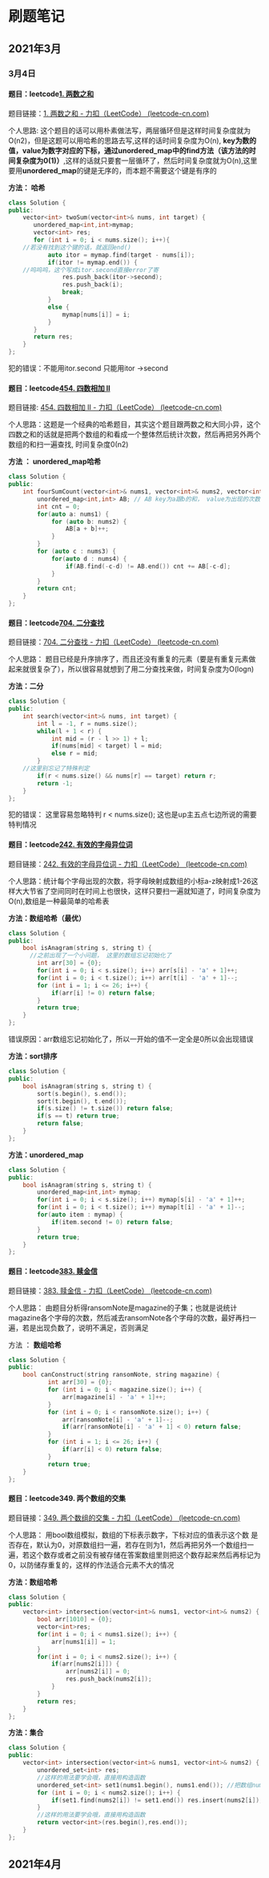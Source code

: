 # 刷题笔记 



## 2021年3月

### 3月4日
#### 题目：leetcode[1. 两数之和](https://leetcode-cn.com/problems/two-sum/)

 题目链接：[1. 两数之和 - 力扣（LeetCode） (leetcode-cn.com)](https://leetcode-cn.com/problems/two-sum/)

个人思路: 这个题目的话可以用朴素做法写，两层循环但是这样时间复杂度就为O(n2)，但是这题可以用哈希的思路去写,这样的话时间复杂度为O(n), **key为数的值，value为数字对应的下标，通过unordered_map中的find方法（该方法的时间复杂度为0(1)）**,这样的话就只要套一层循环了，然后时间复杂度就为O(n),这里要用**unordered_map**的键是无序的，而本题不需要这个键是有序的

 **方法： 哈希**
 ```c++
 class Solution {
 public:
     vector<int> twoSum(vector<int>& nums, int target) {
        unordered_map<int,int>mymap;
        vector<int> res;
        for (int i = 0; i < nums.size(); i++){
     //若没有找到这个键的话，就返回end()
            auto itor = mymap.find(target - nums[i]);
            if(itor != mymap.end()) {
     //呜呜呜，这个写成itor.second直接error了寄
                res.push_back(itor->second);
                res.push_back(i);
                break;
            }
            else {
                mymap[nums[i]] = i;
            }
        }
        return res;
     }
 };
 ```

犯的错误：不能用itor.second 只能用itor ->second



#### 题目：leetcode[454. 四数相加 II](https://leetcode-cn.com/problems/4sum-ii/)

题目链接: [454. 四数相加 II - 力扣（LeetCode） (leetcode-cn.com)](https://leetcode-cn.com/problems/4sum-ii/)

个人思路：这题是一个经典的哈希题目，其实这个题目跟两数之和大同小异，这个四数之和的话就是把两个数组的和看成一个整体然后统计次数，然后再把另外两个数组的和扫一遍查找, 时间复杂度0(n2)

**方法 ： unordered_map哈希**

```c++
class Solution {
public:
    int fourSumCount(vector<int>& nums1, vector<int>& nums2, vector<int>& nums3, vector<int>& nums4) {
        unordered_map<int,int> AB; // AB key为a跟b的和， value为出现的次数
        int cnt = 0;
        for(auto a: nums1) {
            for (auto b: nums2) {
                AB[a + b]++;
            }
        }
        for (auto c : nums3) {
            for(auto d : nums4) {
                if(AB.find(-c-d) != AB.end()) cnt += AB[-c-d];
            }
        }
        return cnt;
    }
};
```







#### 题目：leetcode[704. 二分查找](https://leetcode-cn.com/problems/binary-search/)

题目链接：[704. 二分查找 - 力扣（LeetCode） (leetcode-cn.com)](https://leetcode-cn.com/problems/binary-search/)

个人思路： 题目已经是升序排序了，而且还没有重复的元素（要是有重复元素做起来就很复杂了），所以很容易就想到了用二分查找来做，时间复杂度为O(logn)

**方法：二分**

``` c++
class Solution {
public:
    int search(vector<int>& nums, int target) {
        int l = -1, r = nums.size();
        while(l + 1 < r) {
            int mid = (r - l >> 1) + l;
            if(nums[mid] < target) l = mid;
            else r = mid;
        }
    //这里别忘记了特殊判定
        if(r < nums.size() && nums[r] == target) return r;
        return -1;
    }
};
```

犯的错误： 这里容易忽略特判 r < nums.size(); 这也是up主五点七边所说的需要特判情况

#### 题目：leetcode[242. 有效的字母异位词](https://leetcode-cn.com/problems/valid-anagram/)

题目链接：[242. 有效的字母异位词 - 力扣（LeetCode） (leetcode-cn.com)](https://leetcode-cn.com/problems/valid-anagram/)

个人思路：统计每个字母出现的次数，将字母映射成数组的小标a-z映射成1-26这样大大节省了空间同时在时间上也很快，这样只要扫一遍就知道了，时间复杂度为O(n),数组是一种最简单的哈希表

**方法：数组哈希（最优）**

```c++
class Solution {
public:
    bool isAnagram(string s, string t) {
      //之前出现了一个小问题， 这里的数组忘记初始化了
        int arr[30] = {0};
        for(int i = 0; i < s.size(); i++) arr[s[i] - 'a' + 1]++;
        for(int i = 0; i < t.size(); i++) arr[t[i] - 'a' + 1]--;
        for (int i = 1; i <= 26; i++) {
            if(arr[i] != 0) return false;
        }
        return true;
    }
};
```

错误原因：arr数组忘记初始化了，所以一开始的值不一定全是0所以会出现错误

**方法：sort排序**

```c++
class Solution {
public:
    bool isAnagram(string s, string t) {
        sort(s.begin(), s.end());
        sort(t.begin(), t.end());
        if(s.size() != t.size()) return false;
        if(s == t) return true;
        return false;
    }
};
```

**方法：unordered_map**

```c++
class Solution {
public:
    bool isAnagram(string s, string t) {
        unordered_map<int,int> mymap;
        for(int i = 0; i < s.size(); i++) mymap[s[i] - 'a' + 1]++;
        for(int i = 0; i < t.size(); i++) mymap[t[i] - 'a' + 1]--;
        for(auto item : mymap) {
            if(item.second != 0) return false;
        }
        return true;
    }
};
```



#### 题目：leetcode[383. 赎金信](https://leetcode-cn.com/problems/ransom-note/)

题目链接：[383. 赎金信 - 力扣（LeetCode） (leetcode-cn.com)](https://leetcode-cn.com/problems/ransom-note/)

个人思路： 由题目分析得ransomNote是magazine的子集；也就是说统计magazine各个字母的次数，然后减去ransomNote各个字母的次数，最好再扫一遍，若是出现负数了，说明不满足，否则满足

方法 ： **数组哈希**

```c++
class Solution {
public:
    bool canConstruct(string ransomNote, string magazine) {
           int arr[30] = {0};
           for (int i = 0; i < magazine.size(); i++) {
               arr[magazine[i] - 'a' + 1]++;
           }
           for (int i = 0; i < ransomNote.size(); i++) {
               arr[ransomNote[i] - 'a' + 1]--;
               if(arr[ransomNote[i] - 'a' + 1] < 0) return false;
           }
           for (int i = 1; i <= 26; i++) {
               if(arr[i] < 0) return false;
           }
           return true;
    }
};
```



#### 题目：leetcode349. 两个数组的交集

题目链接：[349. 两个数组的交集 - 力扣（LeetCode） (leetcode-cn.com)](https://leetcode-cn.com/problems/intersection-of-two-arrays/)

个人思路： 用bool数组模拟，数组的下标表示数字，下标对应的值表示这个数 是否存在，默认为0，对原数组扫一遍，若存在则为1，然后再把另外一个数组扫一遍，若这个数存或者之前没有被存储在答案数组里则把这个数存起来然后再标记为0，以防储存重复的，这样的作法适合元素不大的情况

**方法：数组哈希**

```c++
class Solution {
public:
    vector<int> intersection(vector<int>& nums1, vector<int>& nums2) {
        bool arr[1010] = {0};
        vector<int>res;
        for(int i = 0; i < nums1.size(); i++) {
            arr[nums1[i]] = 1;
        }
        for(int i = 0; i < nums2.size(); i++) {
            if(arr[nums2[i]]) {
                arr[nums2[i]] = 0;
                res.push_back(nums2[i]);
            }
        }
        return res;
    }
};
```



**方法：集合**

```c++
class Solution {
public:
    vector<int> intersection(vector<int>& nums1, vector<int>& nums2) {
        unordered_set<int> res;
        //这样的用法要学会哦，直接用构造函数
        unordered_set<int> set1(nums1.begin(), nums1.end()); //把数组nums1的值放到set中(无序的)
        for (int i = 0; i < nums2.size(); i++) {
            if(set1.find(nums2[i]) != set1.end()) res.insert(nums2[i]);
        }
        //这样的用法要学会哦，直接用构造函数
        return vector<int>(res.begin(),res.end());
    }
};
```





## 2021年4月 